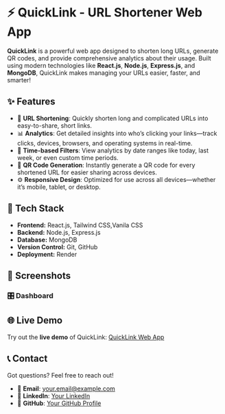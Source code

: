 
<h1>⚡ QuickLink - URL Shortener Web App</h1>



<p><strong>QuickLink</strong> is a powerful web app designed to shorten long URLs, generate QR codes, and provide comprehensive analytics about their usage. Built using modern technologies like <strong>React.js</strong>, <strong>Node.js</strong>, <strong>Express.js</strong>, and <strong>MongoDB</strong>, QuickLink makes managing your URLs easier, faster, and smarter!</p>

<h2>✨ Features</h2>
<ul>
    <li>🔗 <strong>URL Shortening</strong>: Quickly shorten long and complicated URLs into easy-to-share, short links.</li>
    <li>📊 <strong>Analytics</strong>: Get detailed insights into who’s clicking your links—track clicks, devices, browsers, and operating systems in real-time.</li>
    <li>📅 <strong>Time-based Filters</strong>: View analytics by date ranges like today, last week, or even custom time periods.</li>
    <li>📱 <strong>QR Code Generation</strong>: Instantly generate a QR code for every shortened URL for easier sharing across devices.</li>
    <li>⚙️ <strong>Responsive Design</strong>: Optimized for use across all devices—whether it’s mobile, tablet, or desktop.</li>
</ul>

<h2>🚀 Tech Stack</h2>
<ul>
    <li><strong>Frontend:</strong> React.js, Tailwind CSS,Vanila CSS</li>
    <li><strong>Backend:</strong> Node.js, Express.js</li>
    <li><strong>Database:</strong> MongoDB</li>
    <li><strong>Version Control:</strong> Git, GitHub</li>
    <li><strong>Deployment:</strong> Render</li>
</ul>

<h2>🌟 Screenshots</h2>
<h3>🎛️ Dashboard</h3>


<h2>🌐 Live Demo</h2>
<p>Try out the <strong>live demo</strong> of QuickLink: <a href="https://quicklink-lfj0.onrender.com/" target="_blank">QuickLink Web App</a></p>


<h2>📞 Contact</h2>
<p>Got questions? Feel free to reach out!</p>
<ul>
    <li>📧 <strong>Email</strong>: <a href="mailto:your.email@example.com">your.email@example.com</a></li>
    <li>🔗 <strong>LinkedIn</strong>: <a href="https://www.linkedin.com/in/yourprofile/" target="_blank">Your LinkedIn</a></li>
    <li>🐙 <strong>GitHub</strong>: <a href="https://github.com/yourusername" target="_blank">Your GitHub Profile</a></li>
</ul>

</body>
</html>
